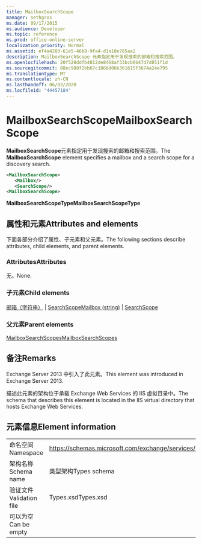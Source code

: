 ```yaml
---
title: MailboxSearchScope
manager: sethgros
ms.date: 09/17/2015
ms.audience: Developer
ms.topic: reference
ms.prod: office-online-server
localization_priority: Normal
ms.assetid: ef4a4203-61e5-46b8-9fa4-d1a10e785aa2
description: MailboxSearchScope 元素指定用于发现搜索的邮箱和搜索范围。
ms.openlocfilehash: 20f528ddfb4812de8468af33bcb0b47d7d851f1d
ms.sourcegitcommit: 88ec988f2bb67c1866d06b361615f3674a24e795
ms.translationtype: MT
ms.contentlocale: zh-CN
ms.lasthandoff: 06/03/2020
ms.locfileid: "44457184"
---
```

# <a name="mailboxsearchscope"></a><span data-ttu-id="25459-103">MailboxSearchScope</span><span class="sxs-lookup"><span data-stu-id="25459-103">MailboxSearchScope</span></span>

<span data-ttu-id="25459-104">**MailboxSearchScope**元素指定用于发现搜索的邮箱和搜索范围。</span><span class="sxs-lookup"><span data-stu-id="25459-104">The **MailboxSearchScope** element specifies a mailbox and a search scope for a discovery search.</span></span> 
  
```XML
<MailboxSearchScope>
   <Mailbox/>
   <SearchScope/>
<MailboxSearchScope>
```

<span data-ttu-id="25459-105">**MailboxSearchScopeType**</span><span class="sxs-lookup"><span data-stu-id="25459-105">**MailboxSearchScopeType**</span></span>

## <a name="attributes-and-elements"></a><span data-ttu-id="25459-106">属性和元素</span><span class="sxs-lookup"><span data-stu-id="25459-106">Attributes and elements</span></span>

<span data-ttu-id="25459-107">下面各部分介绍了属性、子元素和父元素。</span><span class="sxs-lookup"><span data-stu-id="25459-107">The following sections describe attributes, child elements, and parent elements.</span></span>
  
### <a name="attributes"></a><span data-ttu-id="25459-108">Attributes</span><span class="sxs-lookup"><span data-stu-id="25459-108">Attributes</span></span>

<span data-ttu-id="25459-109">无。</span><span class="sxs-lookup"><span data-stu-id="25459-109">None.</span></span>
  
### <a name="child-elements"></a><span data-ttu-id="25459-110">子元素</span><span class="sxs-lookup"><span data-stu-id="25459-110">Child elements</span></span>

<span data-ttu-id="25459-111">[邮箱（字符串）](mailbox-string.md)  | [SearchScope](searchscope.md)</span><span class="sxs-lookup"><span data-stu-id="25459-111">[Mailbox (string)](mailbox-string.md) | [SearchScope](searchscope.md)</span></span>
  
### <a name="parent-elements"></a><span data-ttu-id="25459-112">父元素</span><span class="sxs-lookup"><span data-stu-id="25459-112">Parent elements</span></span>

[<span data-ttu-id="25459-113">MailboxSearchScopes</span><span class="sxs-lookup"><span data-stu-id="25459-113">MailboxSearchScopes</span></span>](mailboxsearchscopes.md)
  
## <a name="remarks"></a><span data-ttu-id="25459-114">备注</span><span class="sxs-lookup"><span data-stu-id="25459-114">Remarks</span></span>

<span data-ttu-id="25459-115">Exchange Server 2013 中引入了此元素。</span><span class="sxs-lookup"><span data-stu-id="25459-115">This element was introduced in Exchange Server 2013.</span></span>
  
<span data-ttu-id="25459-116">描述此元素的架构位于承载 Exchange Web Services 的 IIS 虚拟目录中。</span><span class="sxs-lookup"><span data-stu-id="25459-116">The schema that describes this element is located in the IIS virtual directory that hosts Exchange Web Services.</span></span>
  
## <a name="element-information"></a><span data-ttu-id="25459-117">元素信息</span><span class="sxs-lookup"><span data-stu-id="25459-117">Element information</span></span>

|||
|:-----|:-----|
|<span data-ttu-id="25459-118">命名空间</span><span class="sxs-lookup"><span data-stu-id="25459-118">Namespace</span></span>  <br/> |https://schemas.microsoft.com/exchange/services/2006/types  <br/> |
|<span data-ttu-id="25459-119">架构名称</span><span class="sxs-lookup"><span data-stu-id="25459-119">Schema name</span></span>  <br/> |<span data-ttu-id="25459-120">类型架构</span><span class="sxs-lookup"><span data-stu-id="25459-120">Types schema</span></span>  <br/> |
|<span data-ttu-id="25459-121">验证文件</span><span class="sxs-lookup"><span data-stu-id="25459-121">Validation file</span></span>  <br/> |<span data-ttu-id="25459-122">Types.xsd</span><span class="sxs-lookup"><span data-stu-id="25459-122">Types.xsd</span></span>  <br/> |
|<span data-ttu-id="25459-123">可以为空</span><span class="sxs-lookup"><span data-stu-id="25459-123">Can be empty</span></span>  <br/> ||
   

